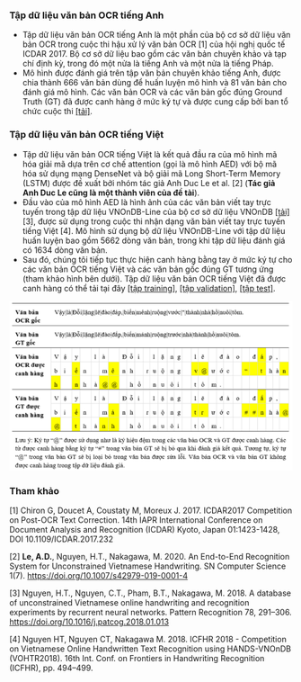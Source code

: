 ### Tập dữ liệu văn bản OCR tiếng Anh
- Tập dữ liệu văn bản OCR tiếng Anh là một phần của bộ cơ sở dữ liệu văn bản OCR trong cuộc thi hậu xử lý văn bản OCR [1] của hội nghị quốc tế ICDAR 2017. Bộ cơ sở dữ liệu bao gồm các văn bản chuyên khảo và tạp chí định kỳ, trong đó một nửa là tiếng Anh và một nửa là tiếng Pháp.
- Mô hình được đánh giá trên tập văn bản chuyên khảo tiếng Anh, được chia thành 666 văn bản dùng để huấn luyện mô hình và 81 văn bản cho đánh giá mô hình. Các văn bản OCR và các văn bản gốc đúng Ground Truth (GT) đã được canh hàng ở mức ký tự và được cung cấp bởi ban tổ chức cuộc thi [[tải]](https://sites.google.com/view/icdar2017-postcorrectionocr/dataset?authuser=0).

### Tập dữ liệu văn bản OCR tiếng Việt
- Tập dữ liệu văn bản OCR tiếng Việt là kết quả đầu ra của mô hình mã hóa giải mã dựa trên cơ chế attention (gọi là mô hình AED) với bộ mã hóa sử dụng mạng DenseNet và bộ giải mã Long Short-Term Memory (LSTM) được đề xuất bởi nhóm tác giả Anh Duc Le et al. [2] (**Tác giả Anh Duc Le cũng là một thành viên của đề tài**).
- Đầu vào của mô hình AED là hình ảnh của các văn bản viết tay trực tuyến trong tập dữ liệu VNOnDB-Line của bộ cơ sở dữ liệu VNOnDB [[tải]](http://tc11.cvc.uab.es/datasets/HANDS-VNOnDB2018_1) [3], được sử dụng trong cuộc thi nhận dạng văn bản viết tay trực tuyến tiếng Việt [4]. Mô hình sử dụng bộ dữ liệu VNOnDB-Line với tập dữ liệu huấn luyện bao gồm 5662 dòng văn bản, trong khi tập dữ liệu đánh giá có 1634 dòng văn bản.
- Sau đó, chúng tôi tiếp tục thực hiện canh hàng bằng tay ở mức ký tự cho các văn bản OCR tiếng Việt và các văn bản gốc đúng GT tương ứng (tham khảo hình bên dưới). Tập dữ liệu văn bản OCR tiếng Việt đã được canh hàng có thể tải tại đây [[tập training]](https://drive.google.com/file/d/1RBg--_LDkEmM-5M2j81zgw5VQh8U5iKa/view?usp=sharing), [[tập validation]](https://drive.google.com/file/d/1l7JvSwaq0JhtODm8GYNTTT6prFUpjQ1_/view?usp=sharing), [[tập test]](https://drive.google.com/file/d/1Ui3Dk1blWOivkYJ7HkKOdV9H_NviBbF1/view?usp=sharing).

![alt text](https://github.com/ngu0029/post_ocr_models/blob/main/2.%20Datasets/char_alignment_vn.png)

### Tham khảo
[1] Chiron G, Doucet A, Coustaty M, Moreux J. 2017. ICDAR2017 Competition on Post-OCR Text Correction. 14th IAPR International Conference
on Document Analysis and Recognition (ICDAR) Kyoto, Japan 01:1423-1428, DOI 10.1109/ICDAR.2017.232

[2] **Le, A.D.**, Nguyen, H.T., Nakagawa, M. 2020. An End-to-End Recognition System for Unconstrained Vietnamese Handwriting. SN Computer Science 1(7). https://doi.org/10.1007/s42979-019-0001-4

[3] Nguyen, H.T., Nguyen, C.T., Pham, B.T., Nakagawa, M. 2018. A database of unconstrained Vietnamese online handwriting and recognition experiments by recurrent neural networks. Pattern Recognition 78, 291–306. https://doi.org/10.1016/j.patcog.2018.01.013

[4] Nguyen HT, Nguyen CT, Nakagawa M. 2018. ICFHR 2018 - Competition on Vietnamese Online Handwritten Text Recognition using HANDS-VNOnDB (VOHTR2018). 16th Int. Conf. on Frontiers in Handwriting Recognition (ICFHR), pp. 494–499.
